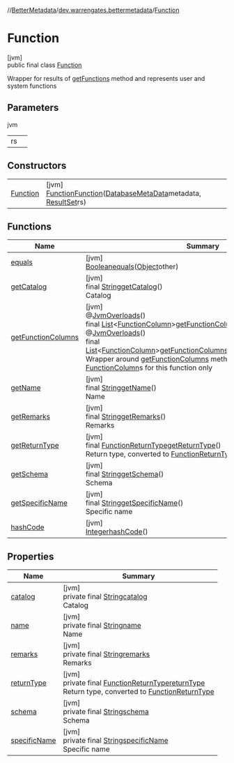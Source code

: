 //[BetterMetadata](../../../index.md)/[dev.warrengates.bettermetadata](../index.md)/[Function](index.md)

# Function

[jvm]\
public final class [Function](index.md)

Wrapper for results of [getFunctions](https://docs.oracle.com/en/java/javase/17/docs/api/java.sql/java/sql/DatabaseMetaData.html#getFunctions(java.lang.String,java.lang.String,java.lang.String)) method and represents user and system functions

## Parameters

jvm

| | |
|---|---|
| rs |  |

## Constructors

| | |
|---|---|
| [Function](-function.md) | [jvm]<br>[Function](index.md)[Function](-function.md)([DatabaseMetaData](https://docs.oracle.com/javase/8/docs/api/java/sql/DatabaseMetaData.html)metadata, [ResultSet](https://docs.oracle.com/javase/8/docs/api/java/sql/ResultSet.html)rs) |

## Functions

| Name | Summary |
|---|---|
| [equals](equals.md) | [jvm]<br>[Boolean](https://docs.oracle.com/javase/8/docs/api/java/lang/Boolean.html)[equals](equals.md)([Object](https://docs.oracle.com/javase/8/docs/api/java/lang/Object.html)other) |
| [getCatalog](get-catalog.md) | [jvm]<br>final [String](https://docs.oracle.com/javase/8/docs/api/java/lang/String.html)[getCatalog](get-catalog.md)()<br>Catalog |
| [getFunctionColumns](get-function-columns.md) | [jvm]<br>@[JvmOverloads](https://kotlinlang.org/api/latest/jvm/stdlib/kotlin.jvm/-jvm-overloads/index.html)()<br>final [List](https://docs.oracle.com/javase/8/docs/api/java/util/List.html)&lt;[FunctionColumn](../-function-column/index.md)&gt;[getFunctionColumns](get-function-columns.md)()<br>@[JvmOverloads](https://kotlinlang.org/api/latest/jvm/stdlib/kotlin.jvm/-jvm-overloads/index.html)()<br>final [List](https://docs.oracle.com/javase/8/docs/api/java/util/List.html)&lt;[FunctionColumn](../-function-column/index.md)&gt;[getFunctionColumns](get-function-columns.md)([String](https://docs.oracle.com/javase/8/docs/api/java/lang/String.html)columnNamePattern)<br>Wrapper around [getFunctionColumns](https://docs.oracle.com/en/java/javase/17/docs/api/java.sql/java/sql/DatabaseMetaData.html#getFunctionColumns(java.lang.String,java.lang.String,java.lang.String,java.lang.String)) method and returns a list of [FunctionColumn](../-function-column/index.md)s for this function only |
| [getName](get-name.md) | [jvm]<br>final [String](https://docs.oracle.com/javase/8/docs/api/java/lang/String.html)[getName](get-name.md)()<br>Name |
| [getRemarks](get-remarks.md) | [jvm]<br>final [String](https://docs.oracle.com/javase/8/docs/api/java/lang/String.html)[getRemarks](get-remarks.md)()<br>Remarks |
| [getReturnType](get-return-type.md) | [jvm]<br>final [FunctionReturnType](../-function-return-type/index.md)[getReturnType](get-return-type.md)()<br>Return type, converted to [FunctionReturnType](../-function-return-type/index.md) |
| [getSchema](get-schema.md) | [jvm]<br>final [String](https://docs.oracle.com/javase/8/docs/api/java/lang/String.html)[getSchema](get-schema.md)()<br>Schema |
| [getSpecificName](get-specific-name.md) | [jvm]<br>final [String](https://docs.oracle.com/javase/8/docs/api/java/lang/String.html)[getSpecificName](get-specific-name.md)()<br>Specific name |
| [hashCode](hash-code.md) | [jvm]<br>[Integer](https://docs.oracle.com/javase/8/docs/api/java/lang/Integer.html)[hashCode](hash-code.md)() |

## Properties

| Name | Summary |
|---|---|
| [catalog](index.md#-522384931%2FProperties%2F-1216412040) | [jvm]<br>private final [String](https://docs.oracle.com/javase/8/docs/api/java/lang/String.html)[catalog](index.md#-522384931%2FProperties%2F-1216412040)<br>Catalog |
| [name](index.md#473137689%2FProperties%2F-1216412040) | [jvm]<br>private final [String](https://docs.oracle.com/javase/8/docs/api/java/lang/String.html)[name](index.md#473137689%2FProperties%2F-1216412040)<br>Name |
| [remarks](index.md#7145027%2FProperties%2F-1216412040) | [jvm]<br>private final [String](https://docs.oracle.com/javase/8/docs/api/java/lang/String.html)[remarks](index.md#7145027%2FProperties%2F-1216412040)<br>Remarks |
| [returnType](index.md#-1561198662%2FProperties%2F-1216412040) | [jvm]<br>private final [FunctionReturnType](../-function-return-type/index.md)[returnType](index.md#-1561198662%2FProperties%2F-1216412040)<br>Return type, converted to [FunctionReturnType](../-function-return-type/index.md) |
| [schema](index.md#-1427651069%2FProperties%2F-1216412040) | [jvm]<br>private final [String](https://docs.oracle.com/javase/8/docs/api/java/lang/String.html)[schema](index.md#-1427651069%2FProperties%2F-1216412040)<br>Schema |
| [specificName](index.md#1640412935%2FProperties%2F-1216412040) | [jvm]<br>private final [String](https://docs.oracle.com/javase/8/docs/api/java/lang/String.html)[specificName](index.md#1640412935%2FProperties%2F-1216412040)<br>Specific name |
